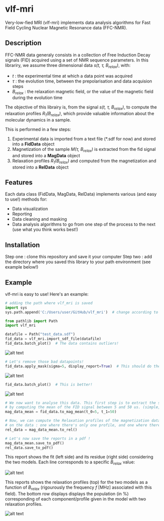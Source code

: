 # vlf-mri

Very-low-fied MRI  (vlf-mri) implements data analysis algorithms for Fast Field Cycling Nuclear Magnetic Resonance data (FFC-NMR).


## Description
FFC-NMR data generaly consists in a collection of Free Induction Decay signals (FID) acquired using a set of NMR sequence parameters. In this librariry, we assume three dimensional data *s(t, τ, B<sub>relax</sub>)*, with:
- *t* : the experimental time at which a data point was acquired
- *τ* : the evolution time, between the prepolarisation and data acquision steps
- *B<sub>relax</sub>* : the relaxation magnetic field, or the value of the magnetic field during the evolution time

The objective of this librairy is, from the signal *s(t, τ, B<sub>relax</sub>)*, to compute the relaxation profiles *R<sub>1</sub>(B<sub>relax</sub>)*, which provide valuable information about the molecular dynamics in a sample.

This is performed in a few steps:
1) Experimental data  is imported from a text file (\*.sdf for now) and stored into a **FidData** object
2) Magnetization of the sample *M(τ, B<sub>relax</sub>)* is extracted from the fid signal and stored into a **MagData** object
3) Relaxation profiles *R<sub>1</sub>(B<sub>relax</sub>)* and computed from the magnetization and stored into a  **RelData** object

## Features
Each data class (FidData, MagData, RelData) implements various (and easy to use!) methods for:
- Data visualization
- Reporting
- Data cleaning and masking
- Data analysis algorithms to go from one step of the process to the next (use what you think works best!)

## Installation
Step one : clone this repository and save it your computer
Step two : add the directory where you saved this library to your path environment (see example below!)

## Example
vlf-mri is easy to use! Here's an example:

```python
# adding the path where vlf_mri is saved
import sys
sys.path.append('C:/Users/user/GitHub/vlf_mri')  # change according to your path!

from pathlib import Path
import vlf_mri

datafile = Path("test_data.sdf")
fid_data = vlf_mri.import_sdf_file(datafile)
fid_data.batch_plot()  # The data contains outliers!
```
![alt text](https://github.com/ReciprocalSpace/ReciprocalSpace/blob/main/images/fid_outliers.png)

```python
# Let's remove those bad datapoints! 
fid_data.apply_mask(sigma=5, display_report=True)  # This should do the trick!
```
![alt text](https://github.com/ReciprocalSpace/ReciprocalSpace/blob/main/images/mask_report.png)

```python
fid_data.batch_plot()  # This is better!
```
![alt text](https://github.com/ReciprocalSpace/ReciprocalSpace/blob/main/images/fid_after_mask.png)

```python
# We now want to analyse this data. This first step is to extract the sample magnetization
# by computing the mean of the FID signal between 5 and 50 us. (simple, but effective!)
mag_data_mean = fid_data.to_mag_mean(t_0=5, t_1=50)

# Now, we can compute the Relaxation profiles of the magnetization data. This line tests two models 
# on the data : one where there's only one profile, and one where there are two.
rel_data = mag_data_mean.to_rel()

# Let's now save the reports in a pdf !
mag_data_mean.save_to_pdf()
rel_data.save_to_pdf()

```
This report shows the fit (left side) and its residue (right side) considering the two models. Each line corresponds to a specific *B<sub>relax</sub>* value:

![alt text](https://github.com/ReciprocalSpace/ReciprocalSpace/blob/main/images/mag_pdf_report.png)

This reports shows the relaxation profiles (top) for the two models as a function of *B<sub>relax</sub>* (rigourously the frequency *f* [MHz] associated with this field). The bottom row displays displays the population (in \%) corresponding of each component/profile given in the model with two relaxation profiles.

![alt text](https://github.com/ReciprocalSpace/ReciprocalSpace/blob/main/images/rel_pdf_report.png)

